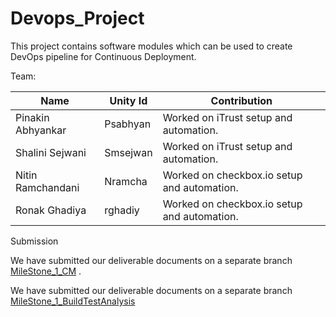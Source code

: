 # Devops_Project

This project contains software modules which can be used to create DevOps pipeline for Continuous Deployment.

Team:

| Name              | Unity Id |   Contribution                                |
|-------------------|----------|-----------------------------------------------|
| Pinakin Abhyankar | Psabhyan | Worked on iTrust setup and automation.        |
| Shalini Sejwani   | Smsejwan | Worked on iTrust setup and automation.        |
| Nitin Ramchandani | Nramcha  | Worked on checkbox.io setup and automation.   |
| Ronak Ghadiya     | rghadiy  | Worked on checkbox.io setup and automation.   |

Submission

We have submitted our deliverable documents on a separate branch  [MileStone_1_CM](https://github.ncsu.edu/smsejwan/Devops_Project/tree/Milestone_1_CM) .

We have submitted our deliverable documents on a separate branch  [MileStone_1_BuildTestAnalysis](https://github.ncsu.edu/smsejwan/Devops_Project/tree/Milestone_2_BuildTestAnalysis)
